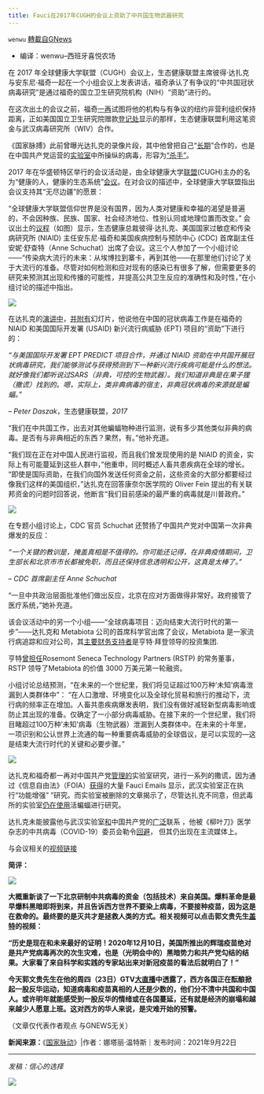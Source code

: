 ```yaml
---
title: Fauci在2017年CUGH的会议上资助了中共国生物武器研究
---
```

`wenwu` [轉載自GNews](https://gnews.org/zh-hans/1550597/)

- 编译：wenwu–西班牙喜悦农场


在 2017 年全球健康大学联盟（CUGH）会议上，生态健康联盟主席彼得·达扎克与安东尼·福奇一起在一个小组会议上发表讲话，福奇承认了有争议的“中共国冠状病毒研究”是通过福奇的国立卫生研究院机构（NIH）“资助”进行的。

在这次出土的会议之前，福奇[一再](https://www.mediaite.com/tv/you-are-entirely-and-completely-incorrect-watch-faucis-epic-throwdown-with-rand-paul-on-wuhan-lab-covid-theory/)试图将他的机构与有争议的纽约非营利组织保持距离，正如美国国立卫生研究院赠款[登记处](https://reporter.nih.gov/search/xQW6UJmWfUuOV01ntGvLwQ/project-details/9819304)显示的那样，生态健康联盟利用这笔资金与武汉病毒研究所（WIV）合作。

《国家脉搏》此前曾曝光达扎克的录像片段，其中他曾把自己“[长期](https://thenationalpulse.com/breaking/wuhan-bat-lady-thanks-nih-and-daszak/)”合作的，也是在中国共产党运营的[实验室](https://thenationalpulse.com/exclusive/wuhan-lab-scrubs-ccp-awards-ties/)中所操纵的病毒，形容为[“杀手”](https://thenationalpulse.com/?p=33442&amp;preview=true)。

2017 年在华盛顿特区举行的会议活动是，由全球健康大学[联盟](https://www.cugh.org/our-work/events/past-conferences/2017-8th-annual-cugh-global-health-conference/)(CUGH)主办的名为“健康的人，健康的生态系统”[会议](https://www.cugh.org/our-work/events/past-conferences/2017-8th-annual-cugh-global-health-conference/research-with-real-outcomes-healthy-people-healthy-ecosystems-implementation-leadership-and-sustainability-in-global-health/)。在对会议的描述中，全球健康大学联盟指出会议支持其“无尽边疆”的愿景：

“全球健康大学联盟信仰世界是没有国界，因为人类对健康和幸福的渴望是普遍的，不会因种族、民族、国家、社会经济地位、性别认同或地理位置而改变。” 会议出土的[议程](https://www.dropbox.com/s/gjt5afbg2gfcnqo/CUGH%202017%20Program.pdf?dl=0)（如图）显示，生态健康总裁彼得·达扎克、美国国家过敏症和传染病研究所 (NIAID) 主任安东尼·福奇和美国疾病控制与预防中心 (CDC) 首席副主任安妮·舒查特（Anne Schuchat）出席了会议。这三个人参加了一个小组讨论——“传染病大流行的未来：从埃博拉到寨卡，再到其他——在那里他们讨论了关于大流行的准备。尽管对如何检测和应对现有的感染已有很多了解，但需要更多的研究来预测其出现和传播的可能性，并提高公共卫生反应的准确性和及时性，”在小组讨论的描述中指出。

![](https://assets.gnews.org/wp-content/uploads/2021/09/unknown-2-21.png)

在达扎克的[演讲中](https://www.youtube.com/watch?v=EkiLuu80Ws4&amp;list=PLWRPbHVTmYFciYrA552jgyFwyi1P1Zcpa&amp;index=12&amp;ab_channel=CUGHTV)，[并附有](https://www.dropbox.com/sh/ltnwcnugf3ykh4u/AADjaaC1-lgsReoYxlGV5srQa?dl=0&amp;preview=PS09_Daszak.pdf)幻灯片，他说他在中国的冠状病毒工作是在福奇的 NIAID 和美国国际开发署 (USAID) 新兴流行病威胁 (EPT) 项目的“资助”下进行的：

*“与美国国际开发署 EPT PREDICT 项目合作，并通过 NIAID 资助在中共国开展冠状病毒研究，我们能够测试与获得预测到下一种新兴流行疾病可能是什么的想法。就好像我们都听说过SARS（非典，可控的生物武器）。我们知道非典是在果子狸（撒谎）找到的。嗯，实际上，类非典病毒的宿主，非典冠状病毒的来源就是蝙蝠。”*

*– Peter Daszak*，生态健康联盟，*2017*

“我们在中共国工作，出去对其他蝙蝠物种进行监测，说有多少其他类似非典的病毒。是否有与非典相近的东西？果然，有。”他补充道。

“我们现在正在对中国人民进行监视，而且我们曾发现使用的是 NIAID 的资金，实际上有可能蔓延到这些人群中，”他重申，同时概述人畜共患疾病在全球的增长。 “即使是国际资助，在我们向国外发送任何资金之前，这些资金的大部分都要经过像我们这样的美国组织，”达扎克在回答康奈尔医学院的 Oliver Fein 提出的有关联邦资金的问题时回答说，他断言“我们目前感染的最严重的病毒就是川普政府。”

![](https://assets.gnews.org/wp-content/uploads/2021/09/unknown-3-21.png)

在专题小组讨论上，CDC 官员 Schuchat 还赞扬了中国共产党对中国第一次非典爆发的反应：

*“一个关键的教训是，掩盖真相是不值得的。你可能还记得，在非典疫情期间，卫生部长和北京市市长都被免职，而且还保持信息透明和公开，这真是太棒了。”*

*– CDC 首席副主任 Anne Schuchat*

“一旦中共政治层面批准他们做出反应，北京在应对方面做得非常好。政府接管了医疗系统，”她补充道。

该会议活动中的另一个小组——“全球病毒项目：迈向结束大流行时代的第一步”——达扎克和 Metabiota 公司的首席科学官出席了会议，Metabiota 是一家流行病追踪和应对公司，其[主要财务支持者](https://thenationalpulse.com/exclusive/hunter-biden-invested-in-ecohealth-wuhan-partner/)是亨特·拜登领导的投资集团.

亨特[曾担任](https://thenationalpulse.com/exclusive/hunter-biden-invested-in-ecohealth-wuhan-partner/)Rosemont Seneca Technology Partners (RSTP) 的常务董事，RSTP 领导了Metabiota 的价值 3000 万美元第一轮融资。

小组讨论总结预测，“在未来的一个世纪里，我们将见证超过100万种’未知’病毒泄漏到人类群体中”： “在人口激增、环境变化以及全球化贸易和旅行的推动下，流行病的频率正在增加。人畜共患疾病爆发表明，我们没有做好减轻新型病毒影响或防止其出现的准备。仅确定了一小部分病毒威胁。在接下来的一个世纪里，我们将目睹超过100万种’未知’病毒（生物武器）泄漏到人类群体中。在未来的十年里，一项识别和公认世界上流通的每一种重要病毒威胁的全球倡议，是可以实现的—这是结束大流行时代的关键和必要步骤。”

![](https://assets.gnews.org/wp-content/uploads/2021/09/unknown-4-23.png)

达扎克和福奇都一再对中国共产党[管理的](https://thenationalpulse.com/exclusive/wuhan-lab-scrubs-ccp-awards-ties/)实验室研究，进行一系列的撒谎，因为通过《信息自由法》（FOIA）[获得](https://theintercept.com/2021/09/06/new-details-emerge-about-coronavirus-research-at-chinese-lab/)的大量 Fauci Emails 显示，武汉实验室正在执行“功能增强” ”研究。而实验室被删除的文章揭示了，尽管达扎克不同意，但武毒所的实验室[仍在使用](https://thenationalpulse.com/breaking/patents-articles-show-wuhan-worked-with-live-bats/)活蝙蝠进行研究。

达扎克未能披露他与武汉实验室[和](https://thenationalpulse.com/news/whos-peter-daszak-authored-ccp-studies/)中国共产党的[广泛](https://thenationalpulse.com/exclusive/who-investigators-ccp-covid-ties/)联系 ，他被《柳叶刀》医学杂志的中共病毒（COVID-19）委员会勒令[回避](https://thenationalpulse.com/breaking/scalp-daszak-recused-from-covid-commission-after-repeated-national-pulse-exposes/)， 但其仍出现在主流媒体上。

与会议相关的[视频链接](https://rumble.com/vmt61x-daszak-2017.html)

**简评：**

![](https://assets.gnews.org/wp-content/uploads/2021/09/unknown-5-19.png)

**大概重新谈了一下北京研制中共病毒的资金（包括技术）来自美国。爆料革命是最早爆料黑暗即将到来，并且告诉西方世界不要染上病毒，不要接种疫苗，因为这是在救命的。最终要的是灭共才是拯救人类的方式。相关视频可以点击郭文贵先生[盖特](https://www.gettr.com/post/pbyrd6a60e)的视频：**

**“历史是现在和未来最好的证明！2020年12月10日，美国所推出的辉瑞疫苗绝对是共产党病毒再次的次生灾难，也是（光明会中的）黑暗势力和共产党勾结的结果。大家看了来自科学和实践的专家站出来对新冠疫苗的看法后就明白了！”**

**今天郭文贵先生在他的周四（23日）GTV[大直播](https://gtv.org/video/id=614c897242a8af3151a3c790)中透露了，西方各国正在酝酿掀起一股反华运动，知道病毒和疫苗真相的人还是少数的，他们分不清中共国和中国人。或许明年就能感受到一股反华的情绪或在各国蔓延，还有就是经济的崩塌和越来越少人愿意上班。这对西方的华人来说，是灾难开始的预警。**

（文章仅代表作者观点 与GNEWS无关）

**新闻来源：**《[国家脉动](https://thenationalpulse.com/exclusive/peter-daszak-admits-china-coronavirus-work-funded-by-nih/)》|作者：娜塔丽·温特斯｜发布时间：2021年9月22日

* * *

*发稿：信心的选择*

![](https://assets.gnews.org/wp-content/uploads/2021/08/GNEWS_CH.-2.jpeg)
